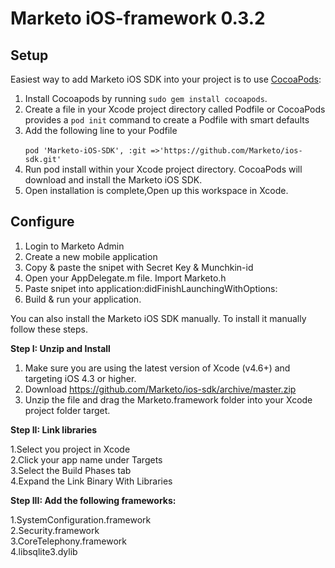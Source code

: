 # Marketo iOS-framework 0.3.2

## Setup

Easiest way to add Marketo iOS SDK into your project is to use <a href="https://cocoapods.org">CocoaPods</a>:

<ol>
<li>Install Cocoapods by running <code>sudo gem install cocoapods</code>.</li>
<li>Create a file in your Xcode project directory called Podfile or CocoaPods provides a <code>pod init</code> command to create a Podfile with smart defaults</li>
<li>Add the following line to your Podfile</br>
<code>
pod 'Marketo-iOS-SDK', :git =>'https://github.com/Marketo/ios-sdk.git'
</code>
</li>
<li>Run pod install within your Xcode project directory. CocoaPods will download and install the Marketo iOS SDK.</li>
<li>Open installation is complete,Open up this workspace in Xcode.</li>
</ol>

## Configure

1. Login to Marketo Admin
2. Create a new mobile application
3. Copy & paste the snipet with Secret Key & Munchkin-id
4. Open your AppDelegate.m file. Import Marketo.h 
5. Paste snipet into application:didFinishLaunchingWithOptions:
2. Build & run your application. 

You can also install the Marketo iOS SDK manually. To install it manually follow these steps.

<strong>Step I: Unzip and Install</strong>

1. Make sure you are using the latest version of Xcode (v4.6+) and targeting iOS 4.3 or higher.
2. Download https://github.com/Marketo/ios-sdk/archive/master.zip
2. Unzip the file and drag the Marketo.framework folder into your Xcode project folder target.


<strong>Step II: Link libraries</strong>

1.Select you project in Xcode<br>
2.Click your app name under Targets<br>
3.Select the Build Phases tab<br>
4.Expand the Link Binary With Libraries<br>

<strong> Step III: Add the following frameworks:</strong>

1.SystemConfiguration.framework<br>
2.Security.framework<br>
3.CoreTelephony.framework<br>
4.libsqlite3.dylib
